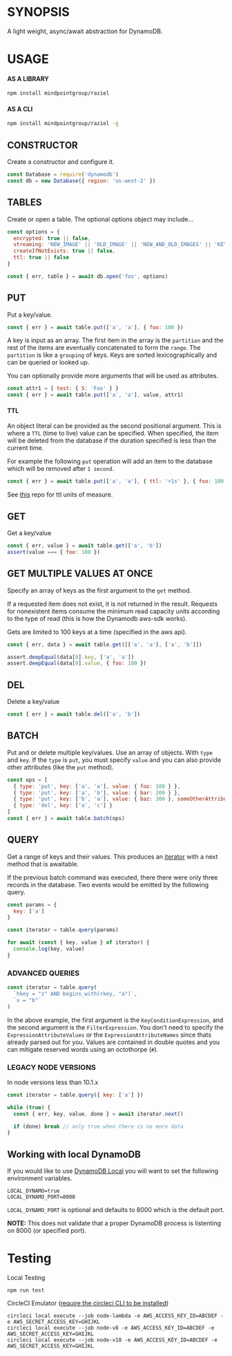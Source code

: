 # SYNOPSIS
A light weight, async/await abstraction for DynamoDB.


# USAGE

#### AS A LIBRARY

```bash
npm install mindpointgroup/raziel
```

#### AS A CLI

```bash
npm install mindpointgroup/raziel -g
```

## CONSTRUCTOR
Create a constructor and configure it.

```js
const Database = require('dynamodb')
const db = new Database({ region: 'us-west-2' })
```

## TABLES
Create or open a table. The optional options object may include...

```js
const options = {
  encrypted: true || false,
  streaming: 'NEW_IMAGE' || 'OLD_IMAGE' || 'NEW_AND_OLD_IMAGES' || 'KEYS_ONLY',
  createIfNotExists: true || false,
  ttl: true || false
}

const { err, table } = await db.open('foo', options)
```

## PUT
Put a key/value.

```js
const { err } = await table.put(['a', 'a'], { foo: 100 })
```

A key is input as an array. The first item in the array is the
`partition` and the rest of the items are eventually concatenated
to form the `range`. The `partition` is like a `grouping` of keys.
Keys are sorted lexicographically and can be queried or looked up.

You can optionally provide more arguments that will be used as
attributes.

```js
const attr1 = { test: { S: 'Foo' } }
const { err } = await table.put(['a', 'a'], value, attr1)
```

#### TTL
An object literal can be provided as the second positional argument.
This is where a `TTL` (time to live) value can be specified. When
specified, the item will be deleted from the database if the duration
specified is less than the current time.

For example the following `put` operation will add an item to the
database which will be removed after `1 second`.

```js
const { err } = await table.put(['a', 'a'], { ttl: '+1s' }, { foo: 100 })
```

See [this](https://github.com/hxoht/date-at) repo for ttl units of measure.

## GET
Get a key/value

```js
const { err, value } = await table.get(['a', 'b'])
assert(value === { foo: 100 })
```

## GET MULTIPLE VALUES AT ONCE
Specify an array of keys as the first argument to the `get` method.

If a requested item does not exist, it is not returned in the result.
Requests for nonexistent items consume the minimum read capacity units
according to the type of read (this is how the Dynamodb aws-sdk works).

Gets are limited to 100 keys at a time (specified in the aws api).

```js
const { err, data } = await table.get([['a', 'a'], ['a', 'b']])

assert.deepEqual(data[0].key, ['a', 'a'])
assert.deepEqual(data[0].value, { foo: 100 })
```

## DEL
Delete a key/value

```js
const { err } = await table.del(['a', 'b'])
```

## BATCH
Put and or delete multiple key/values. Use an array of objects. With `type` and
`key`. If the `type` is `put`, you must specify `value` and you can also provide
other attributes (like the `put` method).

```js
const ops = [
  { type: 'put', key: ['a', 'a'], value: { foo: 100 } },
  { type: 'put', key: ['a', 'b'], value: { bar: 200 } },
  { type: 'put', key: ['b', 'a'], value: { baz: 300 }, someOtherAttribute: 1 },
  { type: 'del', key: ['a', 'c'] }
]
const { err } = await table.batch(ops)
```

## QUERY
Get a range of keys and their values. This produces an
[iterator][0] with a next method that is awaitable.

If the previous batch command was executed, there there were
only three records in the database. Two events would be
emitted by the following query.

```js
const params = {
  key: ['a']
}

const iterator = table.query(params)

for await (const { key, value } of iterator) {
  console.log(key, value)
}
```

### ADVANCED QUERIES

```js
const iterator = table.query(
  `hkey = "z" AND begins_with(rkey, "a")`,
  `x = "b"`
)
```

In the above example, the first argument is the `KeyConditionExpression`, and
the second argument is the `FilterExpression`. You don't need to specify the
`ExpressionAttributeValues` or the `ExpressionAttributeNames` since thats
already parsed out for you. Values are contained in double quotes and you can
mitigate reserved words using an octothorpe (`#`).

### LEGACY NODE VERSIONS

In node versions less than 10.1.x
```js
const iterator = table.query({ key: ['a'] })

while (true) {
  const { err, key, value, done } = await iterator.next()

  if (done) break // only true when there is no more data
}
```

## Working with local DynamoDB
If you would like to use [DynamoDB Local][1] you will want to set the following environment variables.

```
LOCAL_DYNAMO=true
LOCAL_DYNAMO_PORT=8000
```

`LOCAL_DYNAMO_PORT` is optional and defaults to 8000 which is the default port.

**NOTE:** This does not validate that a proper DynamoDB process is listenting on 8000 (or specified port).


# Testing

Local Testing

```
npm run test
```

CircleCI Emulator ([require the circleci CLI to be installed][2])

```
circleci local execute --job node-lambda -e AWS_ACCESS_KEY_ID=ABCDEF -e AWS_SECRET_ACCESS_KEY=GHIJKL
circleci local execute --job node-v8 -e AWS_ACCESS_KEY_ID=ABCDEF -e AWS_SECRET_ACCESS_KEY=GHIJKL
circleci local execute --job node-v10 -e AWS_ACCESS_KEY_ID=ABCDEF -e AWS_SECRET_ACCESS_KEY=GHIJKL
```

[0]:https://developer.mozilla.org/en-US/docs/Web/JavaScript/Reference/Iteration_protocols
[1]:https://docs.aws.amazon.com/amazondynamodb/latest/developerguide/DynamoDBLocal.html
[2]:https://github.com/CircleCI-Public/circleci-cli
